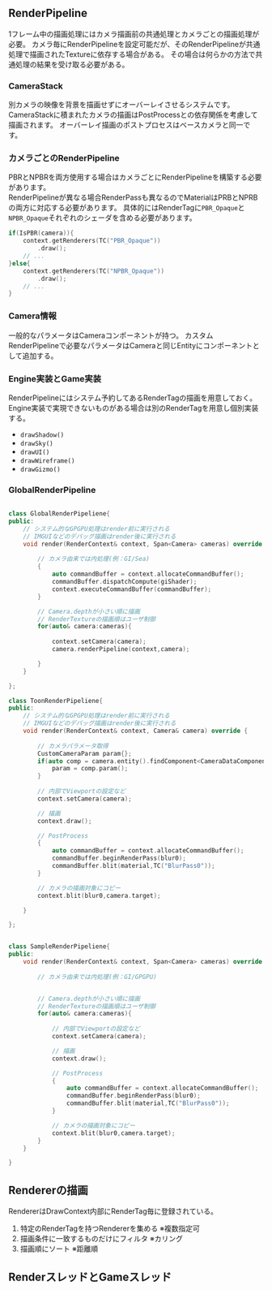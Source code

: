 ﻿RenderPipeline
---------------
1フレーム中の描画処理にはカメラ描画前の共通処理とカメラごとの描画処理が必要。
カメラ毎にRenderPipelineを設定可能だが、そのRenderPipelineが共通処理で描画されたTextureに依存する場合がある。
その場合は何らかの方法で共通処理の結果を受け取る必要がある。

### CameraStack
別カメラの映像を背景を描画せずにオーバーレイさせるシステムです。  
CameraStackに積まれたカメラの描画はPostProcessとの依存関係を考慮して描画されます。
オーバーレイ描画のポストプロセスはベースカメラと同一です。

### カメラごとのRenderPipeline
PBRとNPBRを両方使用する場合はカメラごとにRenderPipelineを構築する必要があります。  
RenderPipelineが異なる場合RenderPassも異なるのでMaterialはPRBとNPRBの両方に対応する必要があります。
具体的にはRenderTagに```PBR_Opaque```と```NPBR_Opaque```それぞれのシェーダを含める必要があります。
```c++
if(IsPBR(camera)){
	context.getRenderers(TC("PBR_Opaque"))
		.draw();
	// ...
}else{
	context.getRenderers(TC("NPBR_Opaque"))
		.draw();
	// ...
}
```

### Camera情報
一般的なパラメータはCameraコンポーネントが持つ。
カスタムRenderPipelineで必要なパラメータはCameraと同じEntityにコンポーネントとして追加する。


### Engine実装とGame実装
RenderPipelineにはシステム予約してあるRenderTagの描画を用意しておく。  
Engine実装で実現できないものがある場合は別のRenderTagを用意し個別実装する。
* ```drawShadow()```
* ```drawSky()```
* ```drawUI()```
* ```drawWireframe()```
* ```drawGizmo()```

### GlobalRenderPipeline

```c++

class GlobalRenderPipeliene{
public:
	// システム的なGPGPU処理はrender前に実行される
	// IMGUIなどのデバッグ描画はrender後に実行される
	void render(RenderContext& context, Span<Camera> cameras) override {
		
		// カメラ由来では内処理(例：GI/Sea)
		{
			auto commandBuffer = context.allocateCommandBuffer();
			commandBuffer.dispatchCompute(giShader);
			context.executeCommandBuffer(commandBuffer);
		}

		// Camera.depthが小さい順に描画
		// RenderTextureの描画順はユーザ制御
		for(auto& camera:cameras){
			
			context.setCamera(camera);
			camera.renderPipeline(context,camera);

		}
	}

};

class ToonRenderPipeliene{
public:
	// システム的なGPGPU処理はrender前に実行される
	// IMGUIなどのデバッグ描画はrender後に実行される
	void render(RenderContext& context, Camera& camera) override {
		
		// カメラパラメータ取得
		CustomCameraParam param{};
		if(auto comp = camera.entity().findComponent<CameraDataComponent>()){
			param = comp.param();
		}
		
		// 内部でViewportの設定など
		context.setCamera(camera);

		// 描画
		context.draw();

		// PostProcess
		{
			auto commandBuffer = context.allocateCommandBuffer();
			commandBuffer.beginRenderPass(blur0);
			commandBuffer.blit(material,TC("BlurPass0"));
		}

		// カメラの描画対象にコピー
		context.blit(blur0,camera.target);

	}

};

```



```c++

class SampleRenderPipeliene{
public:
	void render(RenderContext& context, Span<Camera> cameras) override {
		
		// カメラ由来では内処理(例：GI/GPGPU)


		// Camera.depthが小さい順に描画
		// RenderTextureの描画順はユーザ制御
		for(auto& camera:cameras){
			
			// 内部でViewportの設定など
			context.setCamera(camera);

			// 描画
			context.draw();

			// PostProcess
			{
				auto commandBuffer = context.allocateCommandBuffer();
				commandBuffer.beginRenderPass(blur0);
				commandBuffer.blit(material,TC("BlurPass0"));
			}

			// カメラの描画対象にコピー
			context.blit(blur0,camera.target);
		}
	}

}

```

## Rendererの描画
RendererはDrawContext内部にRenderTag毎に登録されている。

1. 特定のRenderTagを持つRendererを集める ※複数指定可
2. 描画条件に一致するものだけにフィルタ ※カリング
3. 描画順にソート ※距離順

## RenderスレッドとGameスレッド
